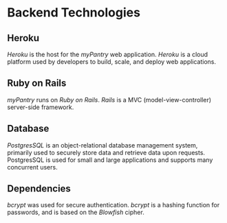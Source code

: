 # Backend Technologies

## Heroku
*Heroku* is the host for the *myPantry* web application. *Heroku* is a cloud platform used by developers to build, scale, and deploy web applications.

## Ruby on Rails
*myPantry* runs on *Ruby on Rails*. *Rails* is a MVC (model-view-controller) server-side framework.

## Database
*PostgresSQL* is an object-relational database management system, primarily used to securely store data and retrieve data upon requests. PostgresSQL is used for small and large applications and supports many concurrent users.

## Dependencies
*bcrypt* was used for secure authentication. *bcrypt* is a hashing function for passwords, and is based on the *Blowfish* cipher.
